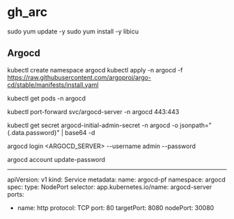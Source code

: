 # gh_arc
sudo yum update -y
sudo yum install -y libicu


## Argocd

kubectl create namespace argocd
kubectl apply -n argocd -f https://raw.githubusercontent.com/argoproj/argo-cd/stable/manifests/install.yaml

kubectl get pods -n argocd

kubectl port-forward svc/argocd-server -n argocd 443:443

kubectl get secret argocd-initial-admin-secret -n argocd -o jsonpath="{.data.password}" | base64 -d

argocd login <ARGOCD_SERVER> --username admin --password <PASSWORD>

argocd account update-password

-----------------
apiVersion: v1
kind: Service
metadata:
  name: argocd-pf
  namespace: argocd
spec:
  type: NodePort
  selector:
    app.kubernetes.io/name: argocd-server
  ports:
  - name: http
    protocol: TCP
    port: 80
    targetPort: 8080
    nodePort: 30080
